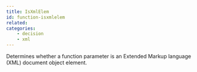 ```yaml
---
title: IsXmlElem
id: function-isxmlelem
related:
categories:
    - decision
    - xml
---
```


Determines whether a function parameter is an Extended Markup
language (XML) document object element.